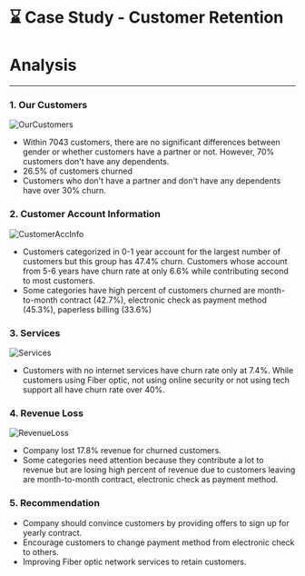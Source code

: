 # ⌛ Case Study - Customer Retention
# Analysis

---
### 1. Our Customers
![OurCustomers](https://user-images.githubusercontent.com/95112831/221826295-8f34c960-0844-4082-8a28-410c8a533c8e.PNG)
- Within 7043 customers, there are no significant differences between gender or whether customers have a partner or not.
However, 70% customers don't have any dependents.
- 26.5% of customers churned
- Customers who don't have a partner and don't have any dependents have over 30% churn.

### 2. Customer Account Information
![CustomerAccInfo](https://user-images.githubusercontent.com/95112831/221826342-c4af7c67-6431-4a25-a869-69112d324c45.PNG)
- Customers categorized in 0-1 year account for the largest number of customers but this group has 47.4% churn. 
Customers whose account from 5-6 years have churn rate at only 6.6% while contributing second to most customers.
- Some categories have high percent of customers churned are month-to-month contract (42.7%), electronic check as payment 
method (45.3%), paperless billing (33.6%)

### 3. Services
![Services](https://user-images.githubusercontent.com/95112831/221826384-4662c2c8-5084-4d41-abd4-2d5e99bb0165.PNG)
- Customers with no internet services have churn rate only at 7.4%. While customers using Fiber optic, not using online 
security or not using tech support all have churn rate over 40%.

### 4. Revenue Loss
![RevenueLoss](https://user-images.githubusercontent.com/95112831/221826420-a165a104-1eb6-4b00-99f1-53a3517108b3.PNG)
- Company lost 17.8% revenue for churned customers.
- Some categories need attention because they contribute a lot to revenue but are losing high percent of revenue due to 
customers leaving are month-to-month contract, electronic check as payment method.

### 5. Recommendation
- Company should convince customers by providing offers to sign up for yearly contract.
- Encourage customers to change payment method from electronic check to others.
- Improving Fiber optic network services to retain customers.
